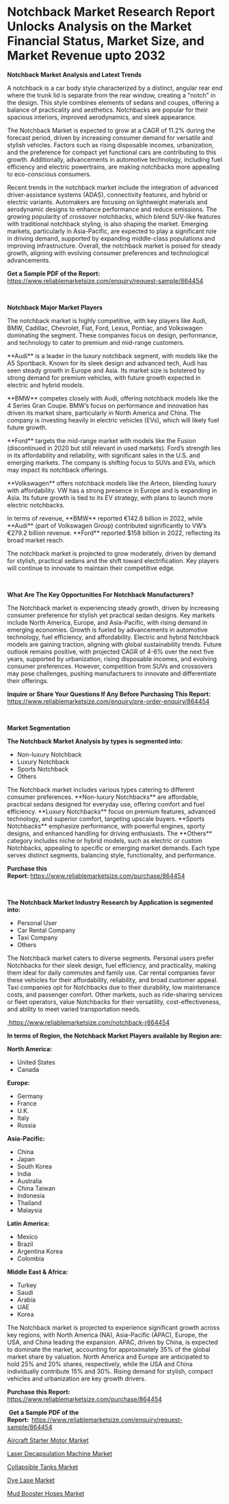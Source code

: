 <p><h1>Notchback Market Research Report Unlocks Analysis on the Market Financial Status, Market Size, and Market Revenue upto 2032</h1></p><p><strong>Notchback Market Analysis and Latest Trends</strong></p>
<p><p>A notchback is a car body style characterized by a distinct, angular rear end where the trunk lid is separate from the rear window, creating a "notch" in the design. This style combines elements of sedans and coupes, offering a balance of practicality and aesthetics. Notchbacks are popular for their spacious interiors, improved aerodynamics, and sleek appearance.</p><p>The Notchback Market is expected to grow at a CAGR of 11.2% during the forecast period, driven by increasing consumer demand for versatile and stylish vehicles. Factors such as rising disposable incomes, urbanization, and the preference for compact yet functional cars are contributing to this growth. Additionally, advancements in automotive technology, including fuel efficiency and electric powertrains, are making notchbacks more appealing to eco-conscious consumers.</p><p>Recent trends in the notchback market include the integration of advanced driver-assistance systems (ADAS), connectivity features, and hybrid or electric variants. Automakers are focusing on lightweight materials and aerodynamic designs to enhance performance and reduce emissions. The growing popularity of crossover notchbacks, which blend SUV-like features with traditional notchback styling, is also shaping the market. Emerging markets, particularly in Asia-Pacific, are expected to play a significant role in driving demand, supported by expanding middle-class populations and improving infrastructure. Overall, the notchback market is poised for steady growth, aligning with evolving consumer preferences and technological advancements.</p></p>
<p><strong>Get a Sample PDF of the Report:&nbsp;</strong> <a href="https://www.reliablemarketsize.com/enquiry/request-sample/864454?utm_campaign=1833&utm_medium=2&utm_source=Github&utm_content=ia&utm_term=22012025&utm_id=notchback">https://www.reliablemarketsize.com/enquiry/request-sample/864454</a></p>
<p>&nbsp;</p>
<p><strong>Notchback Major Market Players</strong></p>
<p><p>The notchback market is highly competitive, with key players like Audi, BMW, Cadillac, Chevrolet, Fiat, Ford, Lexus, Pontiac, and Volkswagen dominating the segment. These companies focus on design, performance, and technology to cater to premium and mid-range customers.</p><p>**Audi** is a leader in the luxury notchback segment, with models like the A5 Sportback. Known for its sleek design and advanced tech, Audi has seen steady growth in Europe and Asia. Its market size is bolstered by strong demand for premium vehicles, with future growth expected in electric and hybrid models.</p><p>**BMW** competes closely with Audi, offering notchback models like the 4 Series Gran Coupe. BMW’s focus on performance and innovation has driven its market share, particularly in North America and China. The company is investing heavily in electric vehicles (EVs), which will likely fuel future growth.</p><p>**Ford** targets the mid-range market with models like the Fusion (discontinued in 2020 but still relevant in used markets). Ford’s strength lies in its affordability and reliability, with significant sales in the U.S. and emerging markets. The company is shifting focus to SUVs and EVs, which may impact its notchback offerings.</p><p>**Volkswagen** offers notchback models like the Arteon, blending luxury with affordability. VW has a strong presence in Europe and is expanding in Asia. Its future growth is tied to its EV strategy, with plans to launch more electric notchbacks.</p><p>In terms of revenue, **BMW** reported €142.6 billion in 2022, while **Audi** (part of Volkswagen Group) contributed significantly to VW’s €279.2 billion revenue. **Ford** reported $158 billion in 2022, reflecting its broad market reach.</p><p>The notchback market is projected to grow moderately, driven by demand for stylish, practical sedans and the shift toward electrification. Key players will continue to innovate to maintain their competitive edge.</p></p>
<p>&nbsp;</p>
<p><strong>What Are The Key Opportunities For Notchback Manufacturers?</strong></p>
<p><p>The Notchback market is experiencing steady growth, driven by increasing consumer preference for stylish yet practical sedan designs. Key markets include North America, Europe, and Asia-Pacific, with rising demand in emerging economies. Growth is fueled by advancements in automotive technology, fuel efficiency, and affordability. Electric and hybrid Notchback models are gaining traction, aligning with global sustainability trends. Future outlook remains positive, with projected CAGR of 4-6% over the next five years, supported by urbanization, rising disposable incomes, and evolving consumer preferences. However, competition from SUVs and crossovers may pose challenges, pushing manufacturers to innovate and differentiate their offerings.</p></p>
<p><strong>Inquire or Share Your Questions If Any Before Purchasing This Report:</strong> <a href="https://www.reliablemarketsize.com/enquiry/pre-order-enquiry/864454?utm_campaign=1833&utm_medium=2&utm_source=Github&utm_content=ia&utm_term=22012025&utm_id=notchback">https://www.reliablemarketsize.com/enquiry/pre-order-enquiry/864454</a></p>
<p>&nbsp;</p>
<p><strong>Market Segmentation</strong></p>
<p><strong>The Notchback Market Analysis by types is segmented into:</strong></p>
<p><ul><li>Non-luxury Notchback</li><li>Luxury Notchback</li><li>Sports Notchback</li><li>Others</li></ul></p>
<p><p>The Notchback market includes various types catering to different consumer preferences. **Non-luxury Notchbacks** are affordable, practical sedans designed for everyday use, offering comfort and fuel efficiency. **Luxury Notchbacks** focus on premium features, advanced technology, and superior comfort, targeting upscale buyers. **Sports Notchbacks** emphasize performance, with powerful engines, sporty designs, and enhanced handling for driving enthusiasts. The **Others** category includes niche or hybrid models, such as electric or custom Notchbacks, appealing to specific or emerging market demands. Each type serves distinct segments, balancing style, functionality, and performance.</p></p>
<p><strong>Purchase this Report:&nbsp;</strong><a href="https://www.reliablemarketsize.com/purchase/864454?utm_campaign=1833&utm_medium=2&utm_source=Github&utm_content=ia&utm_term=22012025&utm_id=notchback">https://www.reliablemarketsize.com/purchase/864454</a></p>
<p>&nbsp;</p>
<p><strong>The Notchback Market Industry Research by Application is segmented into:</strong></p>
<p><ul><li>Personal User</li><li>Car Rental Company</li><li>Taxi Company</li><li>Others</li></ul></p>
<p><p>The Notchback market caters to diverse segments. Personal users prefer Notchbacks for their sleek design, fuel efficiency, and practicality, making them ideal for daily commutes and family use. Car rental companies favor these vehicles for their affordability, reliability, and broad customer appeal. Taxi companies opt for Notchbacks due to their durability, low maintenance costs, and passenger comfort. Other markets, such as ride-sharing services or fleet operators, value Notchbacks for their versatility, cost-effectiveness, and ability to meet varied transportation needs.</p></p>
<p><a href="https://www.reliablemarketsize.com/notchback-r864454?utm_campaign=1833&utm_medium=2&utm_source=Github&utm_content=ia&utm_term=22012025&utm_id=notchback">&nbsp;https://www.reliablemarketsize.com/notchback-r864454</a></p>
<p><strong>In terms of Region, the Notchback Market Players available by Region are:</strong></p>
<p>
    <p> <strong> North America: </strong>
        <ul>
            <li>United States</li>
            <li>Canada</li>
        </ul>
        </p> 
    <p> <strong> Europe: </strong>
        <ul>
            <li>Germany</li>
            <li>France</li>
            <li>U.K.</li>
            <li>Italy</li>
            <li>Russia</li>
        </ul>
        </p> 
    <p> <strong> Asia-Pacific: </strong>
        <ul>
            <li>China</li>
            <li>Japan</li>
            <li>South Korea</li>
            <li>India</li>
            <li>Australia</li>
            <li>China Taiwan</li>
            <li>Indonesia</li>
            <li>Thailand</li>
            <li>Malaysia</li>
        </ul>
        </p> 
    <p> <strong> Latin America: </strong>
        <ul>
            <li>Mexico</li>
            <li>Brazil</li>
            <li>Argentina Korea</li>
            <li>Colombia</li>
        </ul>
        </p> 
    <p> <strong> Middle East & Africa: </strong>
        <ul>
            <li>Turkey</li>
            <li>Saudi</li>
            <li>Arabia</li>
            <li>UAE</li>
            <li>Korea</li>
        </ul>
    </p>
    </p>
<p><p>The Notchback market is projected to experience significant growth across key regions, with North America (NA), Asia-Pacific (APAC), Europe, the USA, and China leading the expansion. APAC, driven by China, is expected to dominate the market, accounting for approximately 35% of the global market share by valuation. North America and Europe are anticipated to hold 25% and 20% shares, respectively, while the USA and China individually contribute 15% and 30%. Rising demand for stylish, compact vehicles and urbanization are key growth drivers.</p></p>
<p><strong>Purchase this Report: </strong><a href="https://www.reliablemarketsize.com/purchase/864454?utm_campaign=1833&utm_medium=2&utm_source=Github&utm_content=ia&utm_term=22012025&utm_id=notchback">https://www.reliablemarketsize.com/purchase/864454</a></p>
<p>&nbsp;<strong>Get a Sample PDF of the Report:&nbsp;&nbsp;</strong><a href="https://www.reliablemarketsize.com/enquiry/request-sample/864454?utm_campaign=1833&utm_medium=2&utm_source=Github&utm_content=ia&utm_term=22012025&utm_id=notchback">https://www.reliablemarketsize.com/enquiry/request-sample/864454</a></p>
<p><strong></strong></p>
<p><p><a href="https://www.linkedin.com/pulse/assessing-aircraft-starter-motor-market-segmentation-type-application-mrvuf?utm_campaign=1833&utm_medium=2&utm_source=Github&utm_content=ia&utm_term=22012025&utm_id=notchback">Aircraft Starter Motor Market</a></p><p><a href="https://www.linkedin.com/pulse/laser-decapsulation-machine-market-forecast-insights-growth-u3rbf?utm_campaign=1833&utm_medium=2&utm_source=Github&utm_content=ia&utm_term=22012025&utm_id=notchback">Laser Decapsulation Machine Market</a></p><p><a href="https://www.linkedin.com/pulse/collapsible-tanks-market-analysis-report-global-insights-96uhc?utm_campaign=1833&utm_medium=2&utm_source=Github&utm_content=ia&utm_term=22012025&utm_id=notchback">Collapsible Tanks Market</a></p><p><a href="https://www.linkedin.com/pulse/dye-lase-market-booms-141-growth-rate-2032-key-drivers-future-sk5tf?utm_campaign=1833&utm_medium=2&utm_source=Github&utm_content=ia&utm_term=22012025&utm_id=notchback">Dye Lase Market</a></p><p><a href="https://www.linkedin.com/pulse/mud-booster-hoses-market-size-status-forecast-2025-2032-startlingly-yt4qc?utm_campaign=1833&utm_medium=2&utm_source=Github&utm_content=ia&utm_term=22012025&utm_id=notchback">Mud Booster Hoses Market</a></p></p>